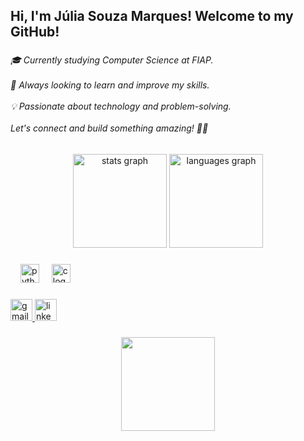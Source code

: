 <h2 align="left">Hi,  I'm Júlia Souza Marques! Welcome to my GitHub!</h2>

###

<h6 align="left">🎓 Currently studying Computer Science at FIAP.<br><br>🚀 Always looking to learn and improve my skills.<br><br>💡 Passionate about technology and problem-solving.<br><br>Let's connect and build something amazing! 🚀✨</h6>

###

<div align="center">
  <img src="https://github-readme-stats.vercel.app/api?username=jumarques03&hide_title=false&hide_rank=false&show_icons=true&include_all_commits=true&count_private=true&disable_animations=false&theme=dracula&locale=en&hide_border=false" height="150" alt="stats graph"  />
  <img src="https://github-readme-stats.vercel.app/api/top-langs?username=jumarques03&locale=en&hide_title=false&layout=compact&card_width=320&langs_count=5&theme=dracula&hide_border=false" height="150" alt="languages graph"  />
</div>

###

<div align="left">
  <img width="12" />
  <img src="https://cdn.jsdelivr.net/gh/devicons/devicon/icons/python/python-original.svg" height="30" alt="python logo"  />
  <img width="12" />
  <img src="https://cdn.jsdelivr.net/gh/devicons/devicon/icons/c/c-original.svg" height="30" alt="c logo"  />
</div>

###

<div align="left">
  <a href="https://mail.google.com/mail/?view=cm&fs=1&to=jumarques631@gmail.com" target="_blank">
    <img src="https://img.shields.io/static/v1?message=Gmail&logo=gmail&label=&color=D14836&logoColor=white&labelColor=&style=for-the-badge" height="35" alt="gmail logo"  />
  </a>
  <a href="https://www.linkedin.com/in/j%C3%BAlia-souza-marques-394aa8355/" target="_blank">
    <img src="https://img.shields.io/static/v1?message=LinkedIn&logo=linkedin&label=&color=0077B5&logoColor=white&labelColor=&style=for-the-badge" height="35" alt="linkedin logo"  />
  </a>
</div>

###

<div align="center">
  <img height="150" src="https://media.giphy.com/media/9PhdJO4CMfyfXDCnko/giphy.gif?cid=ecf05e470iibrf259esmf2lmr1i2g3hbvokla7kycpxaolh8&ep=v1_gifs_related&rid=giphy.gif&ct=g"  />
</div>

###
